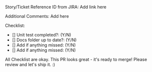 Story/Ticket Reference ID from JIRA:
Add link here

Additional Comments:
Add here

Checklist:
- [] Unit test completed?: (Y/N)
- [] Docs folder up to date?: (Y/N)
- [] Add if anything missed: (Y/N)
- [] Add if anything missed: (Y/N)


All Checklist are okay.
This PR looks great - it's ready to merge! Please review and let's ship it. :)